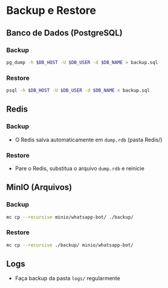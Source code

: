 # Backup e Restore

## Banco de Dados (PostgreSQL)
### Backup
```bash
pg_dump -h $DB_HOST -U $DB_USER -d $DB_NAME > backup.sql
```
### Restore
```bash
psql -h $DB_HOST -U $DB_USER -d $DB_NAME < backup.sql
```

## Redis
### Backup
- O Redis salva automaticamente em `dump.rdb` (pasta Redis/)
### Restore
- Pare o Redis, substitua o arquivo `dump.rdb` e reinicie

## MinIO (Arquivos)
### Backup
```bash
mc cp --recursive minio/whatsapp-bot/ ./backup/
```
### Restore
```bash
mc cp --recursive ./backup/ minio/whatsapp-bot/
```

## Logs
- Faça backup da pasta `logs/` regularmente
